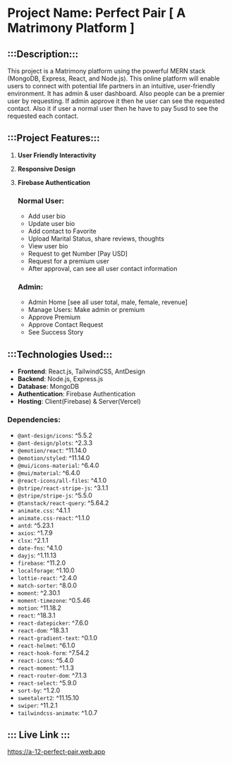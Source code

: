  # Project Name: Perfect Pair [ A Matrimony Platform ]
## :::Description:::
This project is a Matrimony platform using the powerful MERN stack (MongoDB, Express, React, and Node.js). This online platform will enable users to connect with potential life partners in an intuitive, user-friendly environment. It has admin & user dashboard. Also people can be a premier user by requesting. If admin approve it then he user can see the requested contact. Also it if user a normal user then he have to pay 5usd to see the requested each contact.

## :::Project Features:::
1. **User Friendly Interactivity**
2. **Responsive Design**
3. **Firebase Authentication**

    ### Normal User:
    - Add user bio
    - Update user bio
    - Add contact to Favorite 
    - Upload Marital Status, share reviews, thoughts
    - View user bio
    - Request to get Number [Pay USD]
    - Request for a premium user
    - After approval, can see all user contact information

    ### Admin:
    - Admin Home [see all user total, male, female, revenue]
    - Manage Users: Make admin or premium
    - Approve Premium
    - Approve Contact Request
    - See Success Story

      

## :::Technologies Used:::

- **Frontend**: React.js, TailwindCSS, AntDesign
- **Backend**: Node.js, Express.js
- **Database**: MongoDB
- **Authentication**: Firebase Authentication
- **Hosting**: Client(Firebase) & Server(Vercel)


### Dependencies:
- `@ant-design/icons`: ^5.5.2
- `@ant-design/plots`: ^2.3.3
- `@emotion/react`: ^11.14.0
- `@emotion/styled`: ^11.14.0
- `@mui/icons-material`: ^6.4.0
- `@mui/material`: ^6.4.0
- `@react-icons/all-files`: ^4.1.0
- `@stripe/react-stripe-js`: ^3.1.1
- `@stripe/stripe-js`: ^5.5.0
- `@tanstack/react-query`: ^5.64.2
- `animate.css`: ^4.1.1
- `animate.css-react`: ^1.1.0
- `antd`: ^5.23.1
- `axios`: ^1.7.9
- `clsx`: ^2.1.1
- `date-fns`: ^4.1.0
- `dayjs`: ^1.11.13
- `firebase`: ^11.2.0
- `localforage`: ^1.10.0
- `lottie-react`: ^2.4.0
- `match-sorter`: ^8.0.0
- `moment`: ^2.30.1
- `moment-timezone`: ^0.5.46
- `motion`: ^11.18.2
- `react`: ^18.3.1
- `react-datepicker`: ^7.6.0
- `react-dom`: ^18.3.1
- `react-gradient-text`: ^0.1.0
- `react-helmet`: ^6.1.0
- `react-hook-form`: ^7.54.2
- `react-icons`: ^5.4.0
- `react-moment`: ^1.1.3
- `react-router-dom`: ^7.1.3
- `react-select`: ^5.9.0
- `sort-by`: ^1.2.0
- `sweetalert2`: ^11.15.10
- `swiper`: ^11.2.1
- `tailwindcss-animate`: ^1.0.7



## ::: Live Link :::
 https://a-12-perfect-pair.web.app

